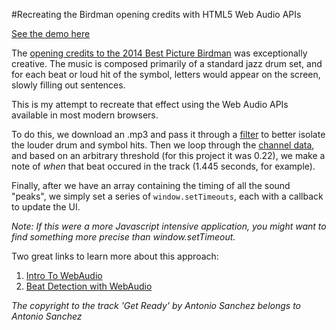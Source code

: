 #Recreating the Birdman opening credits with HTML5 Web Audio APIs

[See the demo here](http://markmarkoh.com/birdman)

The [opening credits to the 2014 Best Picture Birdman](https://www.youtube.com/watch?v=p75qQgNdc-0) was exceptionally creative. The music is composed primarily of a standard jazz drum set, and for each beat or loud hit of the symbol, letters would appear on the screen, slowly filling out sentences.

This is my attempt to recreate that effect using the Web Audio APIs available in most modern browsers.

To do this, we download an .mp3 and pass it through a [filter](https://developer.mozilla.org/en-US/docs/Web/API/BiquadFilterNode) to better isolate the louder drum and symbol hits.
Then we loop through the [channel data](https://developer.mozilla.org/en-US/docs/Web/API/AudioBuffer/getChannelData), and based on an arbitrary threshold (for this project it was 0.22), we make a note of *when* that beat occured in the track (1.445 seconds, for example).

Finally, after we have an array containing the timing of all the sound "peaks", we simply set a series of `window.setTimeouts`, each with a callback to update the UI.

*Note: If this were a more Javascript intensive application, you might want to find something more precise than window.setTimeout.*

Two great links to learn more about this approach:

1. [Intro To WebAudio](http://www.html5rocks.com/en/tutorials/webaudio/intro/)
2. [Beat Detection with WebAudio](http://tech.beatport.com/2014/web-audio/beat-detection-using-web-audio/)

*The copyright to the track 'Get Ready' by Antonio Sanchez belongs to Antonio Sanchez*

